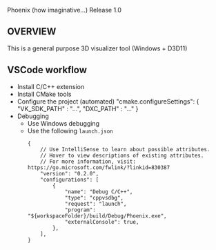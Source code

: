 Phoenix (how imaginative...)
Release 1.0

## OVERVIEW
This is a general purpose 3D visualizer tool (Windows + D3D11)

## VSCode workflow
- Install C/C++ extension
- Install CMake tools
- Configure the project (automated)
     "cmake.configureSettings": {
        "VK_SDK_PATH" : "...",
        "DXC_PATH" : "..."
         }
- Debugging
    - Use Windows debugging
    - Use the following `launch.json`
        ```
        {
            // Use IntelliSense to learn about possible attributes.
            // Hover to view descriptions of existing attributes.
            // For more information, visit: https://go.microsoft.com/fwlink/?linkid=830387
            "version": "0.2.0",
            "configurations": [
                {
                    "name": "Debug C/C++",
                    "type": "cppvsdbg",
                    "request": "launch",
                    "program": "${workspaceFolder}/build/Debug/Phoenix.exe",
                    "externalConsole": true,
                },
            ],
        }
        ```